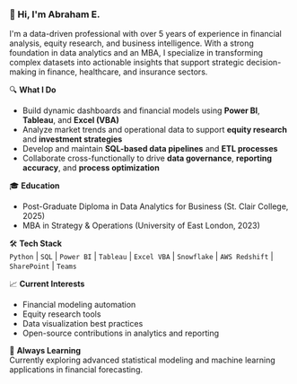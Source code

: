 ### 👋 Hi, I'm Abraham E.

I'm a data-driven professional with over 5 years of experience in financial analysis, equity research, and business intelligence. With a strong foundation in data analytics and an MBA, I specialize in transforming complex datasets into actionable insights that support strategic decision-making in finance, healthcare, and insurance sectors.

🔍 **What I Do**  
- Build dynamic dashboards and financial models using **Power BI**, **Tableau**, and **Excel (VBA)**  
- Analyze market trends and operational data to support **equity research** and **investment strategies**  
- Develop and maintain **SQL-based data pipelines** and **ETL processes**  
- Collaborate cross-functionally to drive **data governance**, **reporting accuracy**, and **process optimization**

🎓 **Education**  
- Post-Graduate Diploma in Data Analytics for Business (St. Clair College, 2025)  
- MBA in Strategy & Operations (University of East London, 2023)

🛠️ **Tech Stack**  
`Python` | `SQL` | `Power BI` | `Tableau` | `Excel VBA` | `Snowflake` | `AWS Redshift` | `SharePoint` | `Teams`

📈 **Current Interests**  
- Financial modeling automation  
- Equity research tools  
- Data visualization best practices  
- Open-source contributions in analytics and reporting

🌱 **Always Learning**  
Currently exploring advanced statistical modeling and machine learning applications in financial forecasting.

